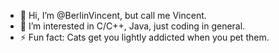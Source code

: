- 👋 Hi, I’m @BerlinVincent, but call me Vincent.
- 📖 I’m interested in C/C++, Java, just coding in general.
- ⚡ Fun fact: Cats get you lightly addicted when you pet them.

